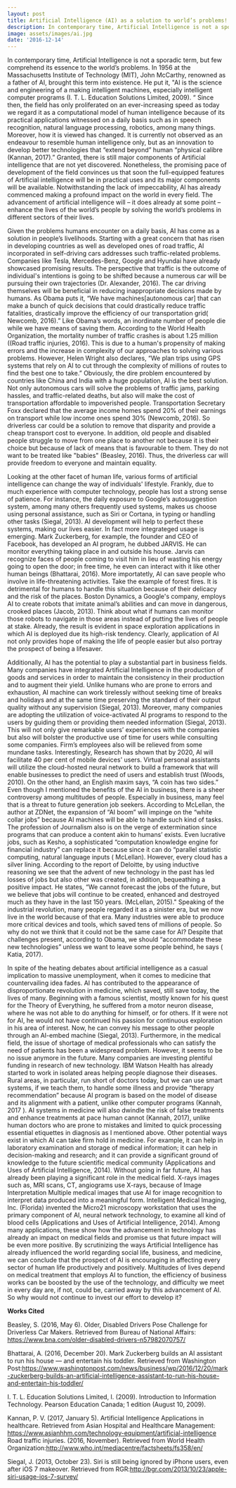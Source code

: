 ```yaml
---
layout: post
title: Artificial Intelligence (AI) as a solution to world’s problems!
description: In contemporary time, Artificial Intelligence is not a sporadic term, but few comprehend its essence to the world’s problems. In 1956 at the Massachusetts Institute of Technology
image: assets/images/ai.jpg
date: '2016-12-14'
---
```


In contemporary time, Artificial Intelligence is not a sporadic term, but few comprehend its essence to the world’s problems. In 1956 at the Massachusetts Institute of Technology (MIT), John McCarthy, renowned as a father of AI, brought this term into existence. He put it, "AI is the science and engineering of a making intelligent machines, especially intelligent computer programs (I. T. L. Education Solutions Limited, 2009). “  Since then, the field has only proliferated on an ever-increasing speed as today we regard it as a computational model of human intelligence because of its practical applications witnessed on a daily basis such as in speech recognition, natural language processing, robotics, among many things.  Moreover, how it is viewed has changed. It is currently not observed as an endeavour to resemble human intelligence only, but as an innovation to develop better technologies that “extend beyond” human “physical calibre (Kannan, 2017).” Granted, there is still major components of Artificial intelligence that are not yet discovered. Nonetheless, the promising pace of development of the field convinces us that soon the full-equipped features of Artificial intelligence will be in practical uses and its major components will be available. Notwithstanding the lack of impeccability, AI has already commenced making a profound impact on the world in every field. The advancement of artificial intelligence will – it does already at some point – enhance the lives of the world’s people by solving the world’s problems in different sectors of their lives.

Given the problems humans encounter on a daily basis, AI has come as a solution in people’s livelihoods. Starting with a great concern that has risen in developing countries as well as developed ones of road traffic, AI incorporated in self-driving cars addresses such traffic-related problems. Companies like Tesla, Mercedes-Benz, Google and Hyundai have already showcased promising results. The perspective that traffic is the outcome of individual's intentions is going to be shifted because a numerous car will be pursuing their own trajectories (Dr. Alexander, 2016). The car driving themselves will be beneficial in reducing inappropriate decisions made by humans.  As Obama puts it, “We have machines[autonomous car] that can make a bunch of quick decisions that could drastically reduce traffic fatalities, drastically improve the efficiency of our transportation grid( Newcomb, 2016).”  Like Obama’s words, an inordinate number of people die while we have means of saving them.  According to the World Health Organization, the mortality number of traffic crashes is about 1.25 million ((Road traffic injuries, 2016).  This is due to a human's propensity of making errors and the increase in complexity of our approaches to solving various problems. However, Helen Wright also declares, “We plan trips using GPS systems that rely on AI to cut through the complexity of millions of routes to find the best one to take.” Obviously, the dire problem encountered by countries like China and India with a huge population, AI is the best solution. Not only autonomous cars will solve the problems of traffic jams, parking hassles, and traffic-related deaths, but also will make the cost of transportation affordable to impoverished people. Transportation Secretary Foxx declared that the average income homes spend 20% of their earnings on transport while low income ones spend 30% (Newcomb, 2016). So driverless car could be a solution to remove that disparity and provide a cheap transport cost to everyone. In addition, old people and disabled people struggle to move from one place to another not because it is their choice but because of lack of means that is favourable to them. They do not want to be treated like "babies" (Beasley, 2016). Thus, the driverless car will provide freedom to everyone and maintain equality.
 
Looking at the other facet of human life, various forms of artificial intelligence can change the way of individuals' lifestyle. Frankly, due to much experience with computer technology, people has lost a strong sense of patience. For instance, the daily exposure to Google’s autosuggestion system, among many others frequently used systems, makes us choose using personal assistance, such as Siri or Cortana, in typing or handling other tasks (Siegal, 2013). AI development will help to perfect these systems, making our lives easier. In fact more integrateged usage is emerging. Mark Zuckerberg, for example, the founder and CEO of Facebook, has developed an AI program, he dubbed JARVIS. He can  monitor everything taking place in and outside his house. Jarvis can recognize faces of people coming to visit him in lieu of wasting his energy going to open the door; in free time, he even can interact with it like other human beings (Bhattarai, 2016). More importatetly, AI can save people who involve in life-threatening activities. Take the example of forest fires. It is detrimental for humans to handle this situation because of their delicacy and the risk of the places. Boston Dynamics, a Google's company, employs AI to create robots that imitate animal’s abilities and can move in dangerous, crooked places (Jacob, 2013). Think about what if humans can monitor those robots to navigate in those areas instead of putting the lives of people at stake.  Already, the result is evident in space exploration applications in which AI is deployed due its high-risk tendency. Clearly, application of AI not only provides hope of making the life of people easier but also portray the prospect of being a lifesaver.

Additionally, AI has the potential to play a substantial part in business fields. Many companies have integrated Artificial Intelligence in the production of goods and services in order to maintain the consistency in their production and to augment their yield. Unlike humans who are prone to errors and exhaustion, AI machine can work tirelessly without seeking time of breaks and holidays and at the same time preserving the standard of their output quality without any supervision (Siegal, 2013). Moreover, many companies are adopting the utilization of voice-activated AI programs to respond to the users by guiding them or providing them needed information (Siegal, 2013). This will not only give remarkable users’ experiences with the companies but also will bolster the productive use of time for users while consulting some companies. Firm’s employees also will be relieved from some mundane tasks.  Interestingly, Research has shown that by 2020, AI will facilitate 40 per cent of mobile devices' users. Virtual personal assistants will utilize the cloud-hosted neural network to build a framework that will enable businesses to predict the need of users and establish trust (Woods, 2010). On the other hand, an English maxim says, “A coin has two sides.” Even though I mentioned the benefits of the AI in business, there is a sheer controversy among multitudes of people. Especially in business, many feel that is a threat to future generation job seekers. According to McLellan, the author at ZDNet, the expansion of “AI boom” will impinge on the “white collar jobs” because AI machines will be able to handle such kind of tasks. The profession of Journalism also is on the verge of extermination since programs that can produce a content akin to humans’ exists.  Even lucrative jobs, such as Kesho, a sophisticated “computation knowledge engine for financial industry” can replace it because since it can do “parallel statistic computing, natural language inputs ( McLellan).  However, every cloud has a silver lining. According to the report of Deloitte, by using inductive reasoning we see that the advent of new technology in the past has led losses of jobs but also other was created, in addition, bequeathing a positive impact. He states, “We cannot forecast the jobs of the future, but we believe that jobs will continue to be created, enhanced and destroyed much as they have in the last 150 years. (McLellan, 2015)." Speaking of the industrial revolution, many people regarded it as a sinister era, but we now live in the world because of that era. Many industries were able to produce more critical devices and tools, which saved tens of millions of people. So why do not we think that it could not be the same case for AI? Despite that challenges present, according to Obama, we should “accommodate these new technologies” unless we want to leave some people behind, he says ( Katia, 2017).

In spite of the heating debates about artificial intelligence as a casual implication to massive unemployment, when it comes to medicine that countervailing idea fades. AI has contributed to the appearance of disproportionate revolution in medicine, which saved, still save today, the lives of many. Beginning with a famous scientist, mostly known for his quest for the Theory of Everything, he suffered from a motor neuron disease, where he was not able to do anything for himself, or for others. If it were not for AI, he would not have continued his passion for continuous exploration in his area of interest. Now, he can convey his message to other people through an AI-embed machine (Siegal, 2013).  Furthermore, in the medical field, the issue of shortage of medical professionals who can satisfy the need of patients has been a widespread problem. However, it seems to be no issue anymore in the future. Many companies are investing plentiful funding in research of new technology. IBM Watson Health has already started to work in isolated areas helping people diagnose their diseases. Rural areas, in particular, run short of doctors today, but we can use smart systems, if we teach them, to handle some illness and provide “therapy recommendation” because AI program is based on the model of disease and its alignment with a patient, unlike other computer programs (Kannah, 2017 ). AI systems in medicine will also dwindle the risk of false treatments and enhance treatments at pace human cannot (Kannah, 2017), unlike human doctors who are prone to mistakes and limited to quick processing essential etiquettes in diagnosis as I mentioned above.  Other potential ways exist in which AI can take firm hold in medicine. For example, it can help in laboratory examination and storage of medical information; it can help in decision-making and research; and it can provide a significant ground of knowledge to the future scientific medical community (Applications and Uses of Artificial Intelligence, 2014). 
Without going in far future, AI has already been playing a significant role in the medical field. X-rays images such as, MRI scans, CT, angiograms use X-rays, because of Image Interpretation Multiple medical images that use AI for image recognition to interpret data produced into a meaningful form. Intelligent Medical Imaging, Inc. (Florida) invented the Micro21 microscopy workstation that uses the primary component of AI, neural network technology, to examine all kind of blood cells (Applications and Uses of Artificial Intelligence, 2014). Among many applications, these show how the advancement in technology has already an impact on medical fields and promise us that future impact will be even more positive.
By scrutinizing the ways Artificial Intelligence has already influenced the world regarding social life, business, and medicine, we can conclude that the prospect of AI is encouraging in affecting every sector of human life productively and positively. Multitudes of lives depend on medical treatment that employs AI to function, the efficiency of business works can be boosted by the use of the technology, and difficulty we meet in every day are, if not, could be,  carried away by this advancement of AI. So why would not continue to invest our effort to develop it?

	
**Works Cited**

Beasley, S. (2016, May 6). Older, Disabled Drivers Pose Challenge for Driverless Car Makers. Retrieved from Bureau of National Affairs: https://www.bna.com/older-disabled-drivers-n57982070757/

Bhattarai, A. (2016, December 20). Mark Zuckerberg builds an AI assistant to run his house — and entertain his toddler. Retrieved from Washington Post:https://www.washingtonpost.com/news/business/wp/2016/12/20/mark-zuckerberg-builds-an-artificial-intelligence-assistant-to-run-his-house-and-entertain-his-toddler/

I. T. L. Education Solutions Limited, I. (2009). Introduction to Information Technology. Pearson Education Canada; 1 edition (August 10, 2009).

Kannan, P. V. (2017, January 5). Artificial Intelligence Applications in healthcare. Retrieved from Asian Hospital and Healthcare Management: https://www.asianhhm.com/technology-equipment/artificial-intelligence
Road traffic injuries. (2016, November). Retrieved from World Health Organization:http://www.who.int/mediacentre/factsheets/fs358/en/

Siegal, J. (2013, October 23). Siri is still being ignored by iPhone users, even after iOS 7 makeover. Retrieved from RGR:http://bgr.com/2013/10/23/apple-siri-usage-ios-7-survey/